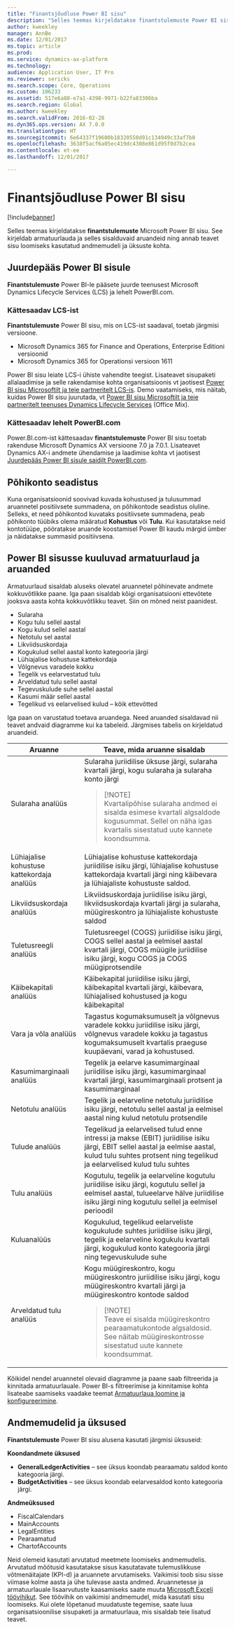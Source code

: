 ```yaml
---
title: "Finantsjõudluse Power BI sisu"
description: "Selles teemas kirjeldatakse finantstulemuste Power BI sisu. See kirjeldab armatuurlauda ja selles sisalduvaid aruandeid ning annab teavet sisu loomiseks kasutatud andmemudeli ja üksuste kohta."
author: kweekley
manager: AnnBe
ms.date: 12/01/2017
ms.topic: article
ms.prod: 
ms.service: dynamics-ax-platform
ms.technology: 
audience: Application User, IT Pro
ms.reviewer: sericks
ms.search.scope: Core, Operations
ms.custom: 106233
ms.assetid: 517e6a88-e7a1-4398-9971-b22fa83306ba
ms.search.region: Global
ms.author: kweekley
ms.search.validFrom: 2016-02-28
ms.dyn365.ops.version: AX 7.0.0
ms.translationtype: HT
ms.sourcegitcommit: 6e64337f19600b18320550d91c134949c33af7b0
ms.openlocfilehash: 3638f5acf6a05ec419dc4308e861d95f0d7b2cea
ms.contentlocale: et-ee
ms.lasthandoff: 12/01/2017

---
```


# <a name="financial-performance-power-bi-content"></a>Finantsjõudluse Power BI sisu

[!include[banner](../includes/banner.md)]

Selles teemas kirjeldatakse **finantstulemuste** Microsoft Power BI sisu. See kirjeldab armatuurlauda ja selles sisalduvaid aruandeid ning annab teavet sisu loomiseks kasutatud andmemudeli ja üksuste kohta.

## <a name="accessing-the-power-bi-content"></a>Juurdepääs Power BI sisule

**Finantstulemuste** Power BI-le pääsete juurde teenusest Microsoft Dynamics Lifecycle Services (LCS) ja lehelt PowerBI.com.

### <a name="available-from-lcs"></a>Kättesaadav LCS-ist
**Finantstulemuste** Power BI sisu, mis on LCS-ist saadaval, toetab järgmisi versioone.

- Microsoft Dynamics 365 for Finance and Operations, Enterprise Editioni versioonid
- Microsoft Dynamics 365 for Operationsi versioon 1611 

Power BI sisu leiate LCS-i ühiste vahendite teegist. Lisateavet sisupaketi allalaadimise ja selle rakendamise kohta organisatsioonis vt jaotisest [Power BI sisu Microsoftilt ja teie partneritelt LCS-is](power-bi-content-microsoft-partners.md). Demo vaatamiseks, mis näitab, kuidas Power BI sisu juurutada, vt [Power BI sisu Microsoftilt ja teie partneritelt teenuses Dynamics Lifecycle Services](https://mix.office.com/watch/9puyb1b2xs1w) (Office Mix).

### <a name="available-from-powerbicom"></a>Kättesaadav lehelt PowerBI.com
Power.BI.com-ist kättesaadav **finantstulemuste** Power BI sisu toetab rakenduse Microsoft Dynamics AX versioone 7.0 ja 7.0.1. Lisateavet Dynamics AX-i andmete ühendamise ja laadimise kohta vt jaotisest [Juurdepääs Power BI sisule saidilt PowerBI.com](power-bi-home-page.md).

## <a name="main-account-setup"></a>Põhikonto seadistus
Kuna organisatsioonid soovivad kuvada kohustused ja tulusummad aruannetel positiivsete summadena, on põhikontode seadistus oluline. Selleks, et need põhikontod kuvataks positiivsete summadena, peab põhikonto tüübiks olema määratud **Kohustus** või **Tulu**. Kui kasutatakse neid kontotüüpe, pööratakse aruande koostamisel Power BI kaudu märgid ümber ja näidatakse summasid positiivsena.

## <a name="dashboard-and-reports-that-are-included-in-the-power-bi-content"></a>Power BI sisusse kuuluvad armatuurlaud ja aruanded
Armatuurlaud sisaldab aluseks olevatel aruannetel põhinevate andmete kokkuvõtlikke paane. Iga paan sisaldab kõigi organisatsiooni ettevõtete jooksva aasta kohta kokkuvõtlikku teavet. Siin on mõned neist paanidest.

- Sularaha
- Kogu tulu sellel aastal
- Kogu kulud sellel aastal
- Netotulu sel aastal
- Likviidsuskordaja
- Kogukulud sellel aastal konto kategooria järgi
- Lühiajalise kohustuse kattekordaja
- Võlgnevus varadele kokku
- Tegelik vs eelarvestatud tulu
- Arveldatud tulu sellel aastal
- Tegevuskulude suhe sellel aastal
- Kasumi määr sellel aastal
- Tegelikud vs eelarvelised kulud – kõik ettevõtted

Iga paan on varustatud toetava aruandega. Need aruanded sisaldavad nii teavet andvaid diagramme kui ka tabeleid. Järgmises tabelis on kirjeldatud aruandeid.

| Aruanne                      | Teave, mida aruanne sisaldab |
|-----------------------------|--------------------------------------|
| Sularaha analüüs               | Sularaha juriidilise üksuse järgi, sularaha kvartali järgi, kogu sularaha ja sularaha konto järgi<blockquote>[!NOTE]<br>Kvartalipõhise sularaha andmed ei sisalda esimese kvartali algsaldode kogusummat. Sellel on näha igas kvartalis sisestatud uute kannete koondsumma.</blockquote> |
| Lühiajalise kohustuse kattekordaja analüüs      | Lühiajalise kohustuse kattekordaja juriidilise isiku järgi, lühiajalise kohustuse kattekordaja kvartali järgi ning käibevara ja lühiajaliste kohustuste saldod. |
| Likviidsuskordaja analüüs        | Likviidsuskordaja juriidilise isiku järgi, likviidsuskordaja kvartali järgi ja sularaha, müügireskontro ja lühiajaliste kohustuste saldod |
| Tuletusreegli analüüs | Tuletusreegel (COGS) juriidilise isiku järgi, COGS sellel aastal ja eelmisel aastal kvartali järgi, COGS müügile juriidilise isiku järgi, kogu COGS ja COGS müügiprotsendile |
| Käibekapitali analüüs    | Käibekapital juriidilise isiku järgi, käibekapital kvartali järgi, käibevara, lühiajalised kohustused ja kogu käibekapital |
| Vara ja võla analüüs     | Tagastus kogumaksumuselt ja võlgnevus varadele kokku juriidilise isiku järgi, võlgnevus varadele kokku ja tagastus kogumaksumuselt kvartalis praeguse kuupäevani, varad ja kohustused. |
| Kasumimarginaali analüüs      | Tegelik ja eelarve kasumimarginaal juriidilise isiku järgi, kasumimarginaal kvartali järgi, kasumimarginaali protsent ja kasumimarginaal |
| Netotulu analüüs         | Tegelik ja eelarveline netotulu juriidilise isiku järgi, netotulu sellel aastal ja eelmisel aastal ning kulud netotulu protsendile |
| Tulude analüüs           | Tegelikud ja eelarvelised tulud enne intressi ja makse (EBIT) juriidilise isiku järgi, EBIT sellel aastal ja eelmise aastal, kulud tulu suhtes protsent ning tegelikud ja eelarvelised kulud tulu suhtes |
| Tulu analüüs            | Kogutulu, tegelik ja eelarveline kogutulu juriidilise isiku järgi, kogutulu sellel ja eelmisel aastal, tulueelarve hälve juriidilise isiku järgi ning kogutulu sellel ja eelmisel perioodil |
| Kuluanalüüs            | Kogukulud, tegelikud eelarveliste kogukulude suhtes juriidilise isiku järgi, tegelik ja eelarveline kogukulu kvartali järgi, kogukulud konto kategooria järgi ning tegevuskulude suhe |
| Arveldatud tulu analüüs     | Kogu müügireskontro, kogu müügireskontro juriidilise isiku järgi, kogu müügireskontro kvartali järgi ja müügireskontro kontode saldod<blockquote>[!NOTE]<br>Teave ei sisalda müügireskontro pearaamatukontode algsaldosid. See näitab müügireskontrosse sisestatud uute kannete koondsummat.</blockquote> |

Kõikidel nendel aruannetel olevaid diagramme ja paane saab filtreerida ja kinnitada armatuurlauale. Power BI-s filtreerimise ja kinnitamise kohta lisateabe saamiseks vaadake teemat [Armatuurlaua loomine ja konfigureerimine](https://powerbi.microsoft.com/en-us/guided-learning/powerbi-learning-4-2-create-configure-dashboards).

## <a name="understanding-the-data-model-and-entities"></a>Andmemudelid ja üksused
**Finantstulemuste** Power BI sisu alusena kasutati järgmisi üksuseid:

**Koondandmete üksused**

- **GeneralLedgerActivities** – see üksus koondab pearaamatu saldod konto kategooria järgi.
- **BudgetActivities** – see üksus koondab eelarvesaldod konto kategooria järgi.

**Andmeüksused**

- FiscalCalendars
- MainAccounts
- LegalEntities
- Pearaamatud
- ChartofAccounts

Neid olemeid kasutati arvutatud meetmete loomiseks andmemudelis. Arvutatud mõõtusid kasutatakse sisus kasutatavate tulemuslikkuse võtmenäitajate (KPI-d) ja aruannete arvutamiseks. Vaikimisi toob sisu sisse viimase kolme aasta ja ühe tulevase aasta andmed. Aruannetesse ja armatuurlauale lisaarvutuste kaasamiseks saate muuta [Microsoft Exceli töövihikut](https://mbs.microsoft.com/customersource/global/AX/downloads/reports/msdaxfinpercontentpowerbi). See töövihik on vaikimisi andmemudel, mida kasutati sisu loomiseks. Kui olete lõpetanud muudatuste tegemise, saate luua organisatsioonilise sisupaketi ja armatuurlaua, mis sisaldab teie lisatud teavet.

